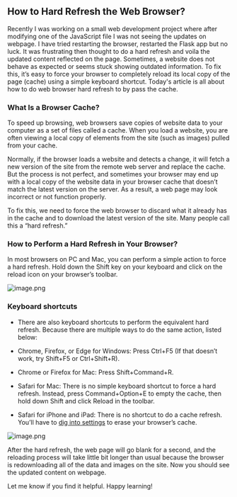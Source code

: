 ## How to Hard Refresh the Web Browser?

Recently I was working on a small web development project where after modifying one of the JavaScript file I was not seeing the updates on webpage. I have tried restarting the browser, restarted the Flask app but no luck. It was frustrating then thought to do a hard refresh and voila the updated content reflected on the page. Sometimes, a website does not behave as expected or seems stuck showing outdated information. To fix this, it’s easy to force your browser to completely reload its local copy of the page (cache) using a simple keyboard shortcut. Today's article is all about how to do web browser hard refresh to by pass the cache.

### What Is a Browser Cache?

To speed up browsing, web browsers save copies of website data to your computer as a set of files called a cache. When you load a website, you are often viewing a local copy of elements from the site (such as images) pulled from your cache.

Normally, if the browser loads a website and detects a change, it will fetch a new version of the site from the remote web server and replace the cache. But the process is not perfect, and sometimes your browser may end up with a local copy of the website data in your browser cache that doesn’t match the latest version on the server. As a result, a web page may look incorrect or not function properly.

To fix this, we need to force the web browser to discard what it already has in the cache and to download the latest version of the site. Many people call this a “hard refresh.”

### How to Perform a Hard Refresh in Your Browser?

In most browsers on PC and Mac, you can perform a simple action to force a hard refresh. Hold down the Shift key on your keyboard and click on the reload icon on your browser’s toolbar.


![image.png](https://cdn.hashnode.com/res/hashnode/image/upload/v1625399765923/JfT0uCEln.png)

### Keyboard shortcuts

- There are also keyboard shortcuts to perform the equivalent hard refresh. Because there are multiple ways to do the same action,  listed below:

- Chrome, Firefox, or Edge for Windows: Press Ctrl+F5 (If that doesn’t work, try Shift+F5 or Ctrl+Shift+R).

- Chrome or Firefox for Mac: Press Shift+Command+R.

- Safari for Mac: There is no simple keyboard shortcut to force a hard refresh. Instead, press Command+Option+E to empty the cache, then hold down Shift and click Reload in the toolbar.

- Safari for iPhone and iPad: There is no shortcut to do a cache refresh. You’ll have to  [dig into settings](https://www.howtogeek.com/205653/how-to-clear-history-cache-and-cookies-in-safari-on-iphone-or-ipad/) to erase your browser’s cache.


![image.png](https://cdn.hashnode.com/res/hashnode/image/upload/v1625401039904/8jR-mKHv-.png)

After the hard refresh, the web page will go blank for a second, and the reloading process will take little bit longer than usual because the browser is redownloading all of the data and images on the site. Now you should see the updated content on webpage.

Let me know if you find it helpful. Happy learning!

